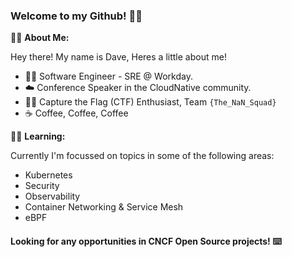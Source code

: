 ### Welcome to my Github! 🐱‍👓

🐱‍💻 **About Me:**

Hey there! My name is Dave, Heres a little about me!

- 👨‍💻 Software Engineer - SRE @ Workday.
- ☁️ Conference Speaker in the CloudNative community.
- 🐱‍👤 Capture the Flag (CTF) Enthusiast, Team `{The_NaN_Squad}`
- ☕ Coffee, Coffee, Coffee

🐱‍🚀 **Learning:**

Currently I'm focussed on topics in some of the following areas:

- Kubernetes
- Security
- Observability
- Container Networking & Service Mesh
- eBPF

#### Looking for any opportunities in CNCF Open Source projects! ⌨️
